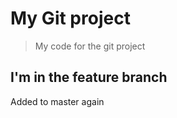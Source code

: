 # My Git project

> My code for the git project

## I'm in the feature branch

Added to master again
